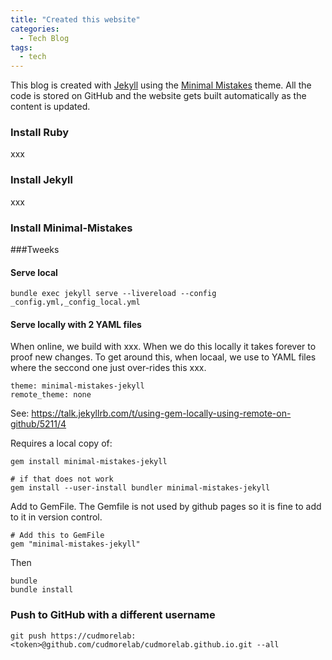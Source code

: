 ```yaml
---
title: "Created this website"
categories:
  - Tech Blog
tags:
  - tech
---
```


This blog is created with [Jekyll][jekyll] using the [Minimal Mistakes][mm] theme. All the code is stored on GitHub and the website gets built automatically as the content is updated.

[jekyll]: https://jekyllrb.com/
[mm]: https://mademistakes.com/work/minimal-mistakes-jekyll-theme/

### Install Ruby

xxx

### Install Jekyll

xxx

### Install Minimal-Mistakes

###Tweeks

#### Serve local

```
bundle exec jekyll serve --livereload --config _config.yml,_config_local.yml
```

#### Serve locally with 2 YAML files

When online, we build with xxx. When we do this locally it takes forever to proof new changes. To get around this, when locaal, we use to YAML files where the seccond one just over-rides this xxx.

```
theme: minimal-mistakes-jekyll
remote_theme: none
```

See: https://talk.jekyllrb.com/t/using-gem-locally-using-remote-on-github/5211/4

Requires a local copy of:

```
gem install minimal-mistakes-jekyll

# if that does not work
gem install --user-install bundler minimal-mistakes-jekyll
```

Add to GemFile. The Gemfile is not used by github pages so it is fine to add to it in version control.

```
# Add this to GemFile
gem "minimal-mistakes-jekyll"
```

Then

```
bundle
bundle install
```

### Push to GitHub with a different username

```
git push https://cudmorelab:<token>@github.com/cudmorelab/cudmorelab.github.io.git --all
```
